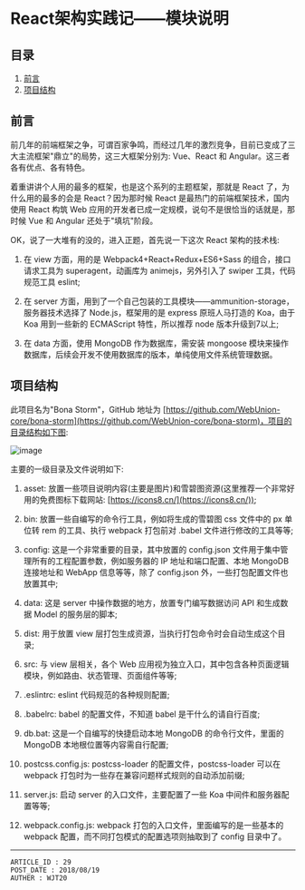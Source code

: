 
# React架构实践记——模块说明 #

## 目录 ##

1. [前言](#href1)
2. [项目结构](#href2)

## <a name="href1">前言</a> ##

前几年的前端框架之争，可谓百家争鸣，而经过几年的激烈竞争，目前已变成了三大主流框架"鼎立"的局势，这三大框架分别为: Vue、React 和 Angular。这三者各有优点、各有特色。

着重讲讲个人用的最多的框架，也是这个系列的主题框架，那就是 React 了，为什么用的最多的会是 React？因为那时候 React 是最热门的前端框架技术，国内使用 React 构筑 Web 应用的开发者已成一定规模，说句不是很恰当的话就是，那时候 Vue 和 Angular 还处于"填坑"阶段。

OK，说了一大堆有的没的，进入正题，首先说一下这次 React 架构的技术栈:

1. 在 view 方面，用的是 Webpack4+React+Redux+ES6+Sass 的组合，接口请求工具为 superagent，动画库为 animejs，另外引入了 swiper 工具，代码规范工具 eslint;

2. 在 server 方面，用到了一个自己包装的工具模块——ammunition-storage，服务器技术选择了 Node.js，框架用的是 express 原班人马打造的 Koa，由于 Koa 用到一些新的 ECMAScript 特性，所以推荐 node 版本升级到7以上;

3. 在 data 方面，使用 MongoDB 作为数据库，需安装 mongoose 模块来操作数据库，后续会开发不使用数据库的版本，单纯使用文件系统管理数据。

## <a name="href2">项目结构</a> ##

此项目名为"Bona Storm"，GitHub 地址为 [https://github.com/WebUnion-core/bona-storm](https://github.com/WebUnion-core/bona-storm)，项目的目录结构如下图:

![image](https://raw.githubusercontent.com/WebUnion-core/public-cdn/master/wjt20-base/w79.PNG)

主要的一级目录及文件说明如下:

1. asset: 放置一些项目说明内容(主要是图片)和雪碧图资源(这里推荐一个非常好用的免费图标下载网站: [https://icons8.cn/](https://icons8.cn/));

2. bin: 放置一些自编写的命令行工具，例如将生成的雪碧图 css 文件中的 px 单位转 rem 的工具、执行 webpack 打包前对 .babel 文件进行修改的工具等等;

3. config: 这是一个非常重要的目录，其中放置的 config.json 文件用于集中管理所有的工程配置参数，例如服务器的 IP 地址和端口配置、本地 MongoDB 连接地址和 WebApp 信息等等，除了 config.json 外，一些打包配置文件也放置其中;

4. data: 这是 server 中操作数据的地方，放置专门编写数据访问 API 和生成数据 Model 的服务层的脚本;

5. dist: 用于放置 view 层打包生成资源，当执行打包命令时会自动生成这个目录;

6. src: 与 view 层相关，各个 Web 应用视为独立入口，其中包含各种页面逻辑模块，例如路由、状态管理、页面组件等等;

7. .eslintrc: eslint 代码规范的各种规则配置;

8. .babelrc: babel 的配置文件，不知道 babel 是干什么的请自行百度;

9. db.bat: 这是一个自编写的快捷启动本地 MongoDB 的命令行文件，里面的 MongoDB 本地根位置等内容需自行配置;

10. postcss.config.js: postcss-loader 的配置文件，postcss-loader 可以在 webpack 打包时为一些存在兼容问题样式规则的自动添加前缀;

11. server.js: 启动 server 的入口文件，主要配置了一些 Koa 中间件和服务器配置等等;

12. webpack.config.js: webpack 打包的入口文件，里面编写的是一些基本的 webpack 配置，而不同打包模式的配置选项则抽取到了 config 目录中了。

---

```
ARTICLE_ID : 29
POST_DATE : 2018/08/19
AUTHER : WJT20
```
